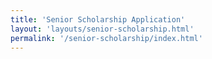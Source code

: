 ```yaml
---
title: 'Senior Scholarship Application'
layout: 'layouts/senior-scholarship.html'
permalink: '/senior-scholarship/index.html'
---
```


